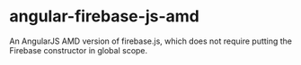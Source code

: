 angular-firebase-js-amd
=======================

An AngularJS AMD version of firebase.js, which does not require putting the Firebase constructor in global scope.
